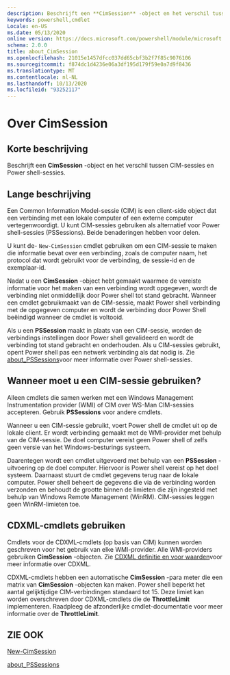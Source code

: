 ```yaml
---
description: Beschrijft een **CimSession** -object en het verschil tussen CIM-sessies en Power shell-sessies.
keywords: powershell,cmdlet
Locale: en-US
ms.date: 05/13/2020
online version: https://docs.microsoft.com/powershell/module/microsoft.powershell.core/about/about_cimsession?view=powershell-7&WT.mc_id=ps-gethelp
schema: 2.0.0
title: about_CimSession
ms.openlocfilehash: 21015e1457dfcc037dd65cbf3b2f7f85c9076106
ms.sourcegitcommit: f874dc1d4236e06a3df195d179f59e0a7d9f8436
ms.translationtype: MT
ms.contentlocale: nl-NL
ms.lasthandoff: 10/13/2020
ms.locfileid: "93252117"
---
```

# <a name="about-cimsession"></a>Over CimSession

## <a name="short-description"></a>Korte beschrijving
Beschrijft een **CimSession** -object en het verschil tussen CIM-sessies en Power shell-sessies.

## <a name="long-description"></a>Lange beschrijving

Een Common Information Model-sessie (CIM) is een client-side object dat een verbinding met een lokale computer of een externe computer vertegenwoordigt. U kunt CIM-sessies gebruiken als alternatief voor Power shell-sessies (PSSessions). Beide benaderingen hebben voor delen.

U kunt de- `New-CimSession` cmdlet gebruiken om een CIM-sessie te maken die informatie bevat over een verbinding, zoals de computer naam, het protocol dat wordt gebruikt voor de verbinding, de sessie-id en de exemplaar-id.

Nadat u een **CimSession** -object hebt gemaakt waarmee de vereiste informatie voor het maken van een verbinding wordt opgegeven, wordt de verbinding niet onmiddellijk door Power shell tot stand gebracht. Wanneer een cmdlet gebruikmaakt van de CIM-sessie, maakt Power shell verbinding met de opgegeven computer en wordt de verbinding door Power Shell beëindigd wanneer de cmdlet is voltooid.

Als u een **PSSession** maakt in plaats van een CIM-sessie, worden de verbindings instellingen door Power shell gevalideerd en wordt de verbinding tot stand gebracht en onderhouden. Als u CIM-sessies gebruikt, opent Power shell pas een netwerk verbinding als dat nodig is. Zie [about_PSSessions](about_PSSessions.md)voor meer informatie over Power shell-sessies.

## <a name="when-to-use-a-cim-session"></a>Wanneer moet u een CIM-sessie gebruiken?

Alleen cmdlets die samen werken met een Windows Management Instrumentation provider (WMI) of CIM over WS-Man CIM-sessies accepteren. Gebruik **PSSessions** voor andere cmdlets.

Wanneer u een CIM-sessie gebruikt, voert Power shell de cmdlet uit op de lokale client. Er wordt verbinding gemaakt met de WMI-provider met behulp van de CIM-sessie. De doel computer vereist geen Power shell of zelfs geen versie van het Windows-besturings systeem.

Daarentegen wordt een cmdlet uitgevoerd met behulp van een **PSSession** -uitvoering op de doel computer.
Hiervoor is Power shell vereist op het doel systeem. Daarnaast stuurt de cmdlet gegevens terug naar de lokale computer. Power shell beheert de gegevens die via de verbinding worden verzonden en behoudt de grootte binnen de limieten die zijn ingesteld met behulp van Windows Remote Management (WinRM). CIM-sessies leggen geen WinRM-limieten toe.

## <a name="using-cdxml-cmdlets"></a>CDXML-cmdlets gebruiken

Cmdlets voor de CDXML-cmdlets (op basis van CIM) kunnen worden geschreven voor het gebruik van elke WMI-provider. Alle WMI-providers gebruiken **CimSession** -objecten. Zie [CDXML definitie en voor waarden](/previous-versions/windows/desktop/wmi_v2/cdxml-overview)voor meer informatie over CDXML.

CDXML-cmdlets hebben een automatische **CimSession** -para meter die een matrix van **CimSession** -objecten kan maken. Power shell beperkt het aantal gelijktijdige CIM-verbindingen standaard tot 15. Deze limiet kan worden overschreven door CDXML-cmdlets die de **ThrottleLimit** implementeren. Raadpleeg de afzonderlijke cmdlet-documentatie voor meer informatie over de **ThrottleLimit**.

## <a name="see-also"></a>ZIE OOK

[New-CimSession](xref:CimCmdlets.New-CimSession)

[about_PSSessions](about_PSSessions.md)
